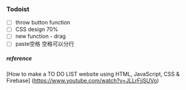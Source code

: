 ### Todoist
- [ ] throw button function
- [ ] CSS design 70%
- [ ] new function - drag
- [ ] paste空格 空格可以分行

##### reference
[How to make a TO DO LIST website using HTML, JavaScript, CSS & Firebase] (https://www.youtube.com/watch?v=JLLrFjjSUVo)
